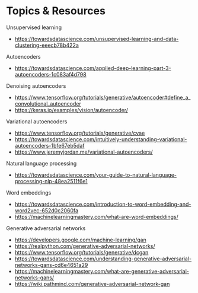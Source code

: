 # Topics & Resources

Unsupervised learning
- https://towardsdatascience.com/unsupervised-learning-and-data-clustering-eeecb78b422a 

Autoencoders
- https://towardsdatascience.com/applied-deep-learning-part-3-autoencoders-1c083af4d798 

Denoising autoencoders
- https://www.tensorflow.org/tutorials/generative/autoencoder#define_a_convolutional_autoencoder
- https://keras.io/examples/vision/autoencoder/

Variational autoencoders
- https://www.tensorflow.org/tutorials/generative/cvae
- https://towardsdatascience.com/intuitively-understanding-variational-autoencoders-1bfe67eb5daf
- https://www.jeremyjordan.me/variational-autoencoders/

Natural language processing
- https://towardsdatascience.com/your-guide-to-natural-language-processing-nlp-48ea2511f6e1 

Word embeddings
- https://towardsdatascience.com/introduction-to-word-embedding-and-word2vec-652d0c2060fa
- https://machinelearningmastery.com/what-are-word-embeddings/

Generative adversarial networks
- https://developers.google.com/machine-learning/gan
- https://realpython.com/generative-adversarial-networks/
- https://www.tensorflow.org/tutorials/generative/dcgan
- https://towardsdatascience.com/understanding-generative-adversarial-networks-gans-cd6e4651a29
- https://machinelearningmastery.com/what-are-generative-adversarial-networks-gans/
- https://wiki.pathmind.com/generative-adversarial-network-gan 
